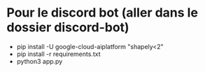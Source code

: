 # Pour le discord bot (aller dans le dossier discord-bot)
- pip install -U google-cloud-aiplatform "shapely<2"
- pip install -r requirements.txt
- python3 app.py

